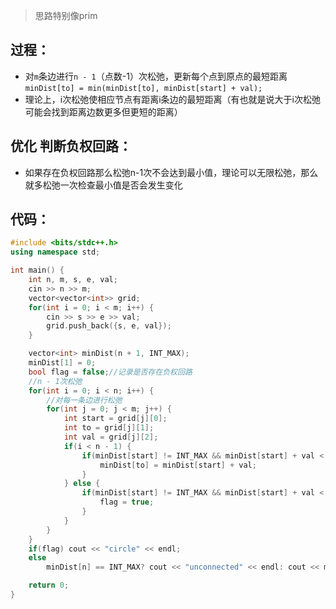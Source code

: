 > 思路特别像prim

## 过程：

* 对`m`条边进行`n - 1`（点数-1）次松弛，更新每个点到原点的最短距离`minDist[to] = min(minDist[to], minDist[start] + val);`
* 理论上，i次松弛使相应节点有距离i条边的最短距离（有也就是说大于i次松弛可能会找到距离边数更多但更短的距离）
## 优化 判断负权回路：

* 如果存在负权回路那么松弛n-1次不会达到最小值，理论可以无限松弛，那么就多松弛一次检查最小值是否会发生变化

## 代码：

```cpp
#include <bits/stdc++.h>
using namespace std;

int main() {
    int n, m, s, e, val;
    cin >> n >> m;
    vector<vector<int>> grid;
    for(int i = 0; i < m; i++) {
        cin >> s >> e >> val;
        grid.push_back({s, e, val});
    }

    vector<int> minDist(n + 1, INT_MAX);
    minDist[1] = 0;
    bool flag = false;//记录是否存在负权回路
    //n - 1次松弛
    for(int i = 0; i < n; i++) {
        //对每一条边进行松弛
        for(int j = 0; j < m; j++) {
            int start = grid[j][0];
            int to = grid[j][1];
            int val = grid[j][2];
            if(i < n - 1) {
                if(minDist[start] != INT_MAX && minDist[start] + val < minDist[to]) {
                    minDist[to] = minDist[start] + val;
                }
            } else {
                if(minDist[start] != INT_MAX && minDist[start] + val < minDist[to]) {
                    flag = true;
                }
            }
        }
    }
    if(flag) cout << "circle" << endl;
    else
        minDist[n] == INT_MAX? cout << "unconnected" << endl: cout << minDist[n] << endl;

    return 0;
}
```